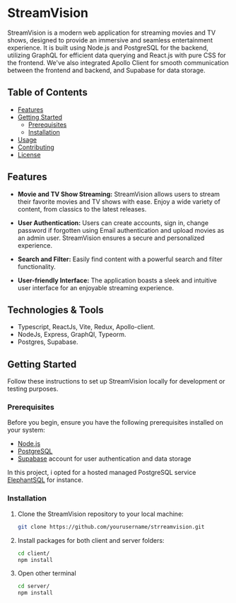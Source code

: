 # StreamVision

StreamVision is a modern web application for streaming movies and TV shows, designed to provide an immersive and seamless entertainment experience. It is built using Node.js and PostgreSQL for the backend, utilizing GraphQL for efficient data querying and React.js with pure CSS for the frontend. We've also integrated Apollo Client for smooth communication between the frontend and backend, and Supabase for data storage.

## Table of Contents

- [Features](#features)
- [Getting Started](#getting-started)
  - [Prerequisites](#prerequisites)
  - [Installation](#installation)
- [Usage](#usage)
- [Contributing](#contributing)
- [License](#license)

## Features

- **Movie and TV Show Streaming:** StreamVision allows users to stream their favorite movies and TV shows with ease. Enjoy a wide variety of content, from classics to the latest releases.

- **User Authentication:** Users can create accounts, sign in, change password if forgotten using Email authentication and upload movies as an admin user. StreamVision ensures a secure and personalized experience.

- **Search and Filter:** Easily find content with a powerful search and filter functionality.

- **User-friendly Interface:** The application boasts a sleek and intuitive user interface for an enjoyable streaming experience.

## Technologies & Tools

-  Typescript, ReactJs, Vite, Redux, Apollo-client.
-  NodeJs, Express, GraphQl, Typeorm.
-  Postgres, Supabase.

## Getting Started

Follow these instructions to set up StreamVision locally for development or testing purposes.

### Prerequisites

Before you begin, ensure you have the following prerequisites installed on your system:

- [Node.js](https://nodejs.org/)
- [PostgreSQL](https://www.postgresql.org/)
- [Supabase](https://supabase.io/) account for user authentication and data storage

In this project, i opted for a hosted managed PostgreSQL service [ElephantSQL](https://www.elephantsql.com/) for instance.

### Installation

1. Clone the StreamVision repository to your local machine:

   ```bash
   git clone https://github.com/yourusername/strreamvision.git

2. Install packages for both client and server folders:

    ```bash
   cd client/
   npm install

3. Open other terminal

   ```bash
   cd server/
   npm install
